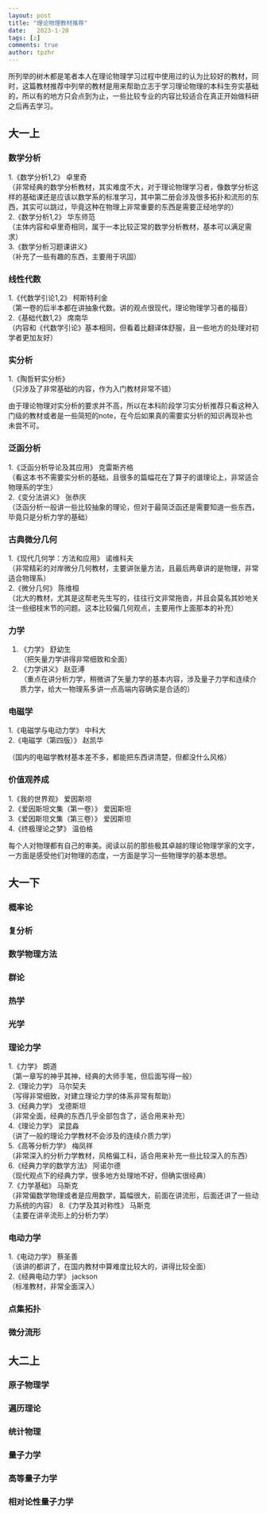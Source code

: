 ```yaml
---
layout: post
title: "理论物理教材推荐"
date:   2023-1-20
tags: [z]
comments: true
author: tpzhr
---
```


所列举的树木都是笔者本人在理论物理学习过程中使用过的认为比较好的教材，同时，这篇教材推荐中列举的教材是用来帮助立志于学习理论物理的本科生夯实基础的，所以有的地方只会点到为止，一些比较专业的内容比较适合在真正开始做科研之后再去学习。

## 大一上

### 数学分析
1.《数学分析1,2》 卓里奇  
（非常经典的数学分析教材，其实难度不大，对于理论物理学习者，像数学分析这样的基础课还是应该以数学系的标准学习，其中第二册会涉及很多拓扑和流形的东西，其实可以跳过，毕竟这种在物理上非常重要的东西是需要正经地学的）  
2.《数学分析1,2》 华东师范  
（主体内容和卓里奇相同，属于一本比较正常的数学分析教材，基本可以满足需求）  
3.《数学分析习题课讲义》  
（补充了一些有趣的东西，主要用于巩固）

### 线性代数
1.《代数学引论1,2》 柯斯特利金  
（第一卷的后半本都在讲抽象代数。讲的观点很现代，理论物理学习者的福音）  
2.《基础代数1,2》 席南华  
（内容和《代数学引论》基本相同，但看着比翻译体舒服，且一些地方的处理对初学者更加友好）

### 实分析
1.《陶哲轩实分析》  
（只涉及了非常基础的内容，作为入门教材非常不错）  
 

由于理论物理对实分析的要求并不高，所以在本科阶段学习实分析推荐只看这种入门级的教材或者是一些简短的note，在今后如果真的需要实分析的知识再现补也未尝不可。

### 泛函分析
1.《泛函分析导论及其应用》 克雷斯齐格  
（看这本书不需要实分析的基础，且很多的篇幅花在了算子的谱理论上，非常适合物理系的学生）  
2.《变分法讲义》  张恭庆  
（泛函分析一般讲一些比较抽象的理论，但对于最简泛函还是需要知道一些东西，毕竟只是分析力学的基础）  

### 古典微分几何
1.《现代几何学：方法和应用》 诺维科夫  
（非常精彩的对岸微分几何教材，主要讲张量方法，且最后两章讲的是物理，非常适合物理系）  
2.《微分几何》 陈维桓  
（北大的教材，尤其是这帮老先生写的，往往行文非常拖沓，并且会莫名其妙地关注一些细枝末节的问题。这本比较偏几何观点，主要用作上面那本的补充）

### 力学
1. 《力学》 舒幼生  
（把矢量力学讲得非常细致和全面）  
2. 《力学讲义》 赵亚溥  
（重点在讲分析力学，稍微讲了矢量力学的基本内容，涉及量子力学和连续介质力学，给大一物理系多讲一点高端内容确实是合适的）

### 电磁学
1.《电磁学与电动力学》 中科大  
2.《电磁学（第四版）》 赵凯华  

（国内的电磁学教材基本差不多，都能把东西讲清楚，但都没什么风格）


### 价值观养成
1.《我的世界观》 爱因斯坦  
2.《爱因斯坦文集（第一卷）》 爱因斯坦  
3.《爱因斯坦文集（第三卷）》 爱因斯坦  
4.《终极理论之梦》 温伯格  

每个人对物理都有自己的审美。阅读以前的那些极其卓越的理论物理学家的文字，一方面是感受他们对物理的态度，一方面是学习一些物理学的基本思想。









## 大一下

### 概率论

### 复分析

### 数学物理方法

### 群论

### 热学

### 光学

### 理论力学
1.《力学》 朗道  
（第一章写的神乎其神，经典的大师手笔，但后面写得一般）   
2.《理论力学》 马尔契夫  
（写得非常细致，对建立理论力学的体系非常有帮助）  
3.《经典力学》  戈德斯坦  
（非常全面，经典的东西几乎全部包含了，适合用来补充）  
4.《理论力学》 梁昆淼  
（讲了一般的理论力学教材不会涉及的连续介质力学）  
5.《高等分析力学》 梅凤祥  
（非常深入的分析力学教材，风格偏工科，适合用来补充一些比较深入的东西）   
6.《经典力学的数学方法》 阿诺尔德  
（现代观点下的经典力学，很多地方处理地不好，但确实很经典）  
7.《力学基础》 马斯克  
（非常偏数学物理或者是应用数学，篇幅很大，前面在讲流形，后面还讲了一些动力系统的内容）
8.《力学及其对称性》 马斯克   
（主要在讲辛流形上的分析力学）


### 电动力学
1.《电动力学》 蔡圣善  
（该讲的都讲了，在国内教材中算难度比较大的，讲得比较全面）  
2.《经典电动力学》 jackson  
（标准教材，非常全面深入）

### 点集拓扑

### 微分流形






## 大二上

### 原子物理学

### 遍历理论

### 统计物理

### 量子力学

### 高等量子力学

### 相对论性量子力学
